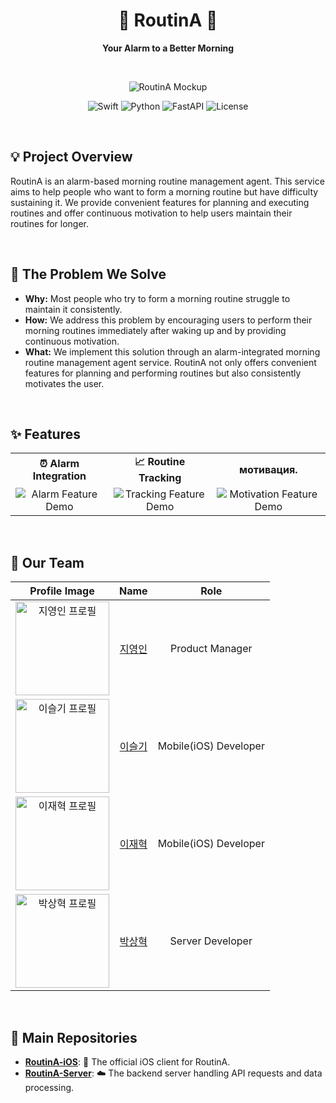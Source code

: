 <div align="center">

# **🚀 RoutinA 🚀**

**Your Alarm to a Better Morning**

</div>

<br>

<p align="center">
  <img src="https://github.com/user-attachments/assets/db04ccb3-8fe5-449e-9730-ced306ebf648" alt="RoutinA Mockup">
</p>

<p align="center">
  <img src="https://img.shields.io/badge/Swift-F05138?style=flat-square&logo=Swift&logoColor=white" alt="Swift">
  <img src="https://img.shields.io/badge/Python-3776AB?style=flat-square&logo=Python&logoColor=white" alt="Python">
  <img src="https://img.shields.io/badge/FastAPI-009688?style=flat-square&logo=FastAPI&logoColor=white" alt="FastAPI">
  <img src="https://img.shields.io/badge/License-MIT-green?style=flat-square" alt="License">
</p>

<br>

## **💡 Project Overview**

RoutinA is an alarm-based morning routine management agent. This service aims to help people who want to form a morning routine but have difficulty sustaining it. We provide convenient features for planning and executing routines and offer continuous motivation to help users maintain their routines for longer.

<br>

## **🤔 The Problem We Solve**

* **Why:** Most people who try to form a morning routine struggle to maintain it consistently.
* **How:** We address this problem by encouraging users to perform their morning routines immediately after waking up and by providing continuous motivation.
* **What:** We implement this solution through an alarm-integrated morning routine management agent service. RoutinA not only offers convenient features for planning and performing routines but also consistently motivates the user.

<br>

## **✨ Features**

<table>
  <tr>
    <td align="center"><strong>⏰ Alarm Integration</strong></td>
    <td align="center"><strong>📈 Routine Tracking</strong></td>
    <td align="center"><strong> мотивация. </strong></td>
  </tr>
  <tr>
    <td align="center"><img src="https://via.placeholder.com/300x200.gif?text=Alarm+Feature+Demo" alt="Alarm Feature Demo"></td>
    <td align="center"><img src="https://via.placeholder.com/300x200.gif?text=Tracking+Feature+Demo" alt="Tracking Feature Demo"></td>
    <td align="center"><img src="https://via.placeholder.com/300x200.gif?text=Motivation+Feature+Demo" alt="Motivation Feature Demo"></td>
  </tr>
</table>

<br>

## **🚀 Our Team**
| Profile Image | Name | Role |
| :---: | :---: | :---: |
| <img src="https://avatars.githubusercontent.com/u/139129405?v=4" alt="지영인 프로필" width="150"> | [지영인](https://github.com/yeongin-ji) | Product Manager | 
| <img src="https://avatars.githubusercontent.com/u/106726904?v=4" alt="이슬기 프로필" width="150"> | [이슬기](https://github.com/leeseulgi0208) | Mobile(iOS) Developer |
| <img src="https://avatars.githubusercontent.com/u/106726862?v=4" alt="이재혁 프로필" width="150"> | [이재혁](https://github.com/hamgui-2022) | Mobile(iOS) Developer |
| <img src="https://avatars.githubusercontent.com/u/126345795?v=4" alt="박상혁 프로필" width="150"> | [박상혁](https://github.com/altakori) | Server Developer |

<br>

## **📂 Main Repositories**

* **[RoutinA-iOS](https://github.com/your-organization/RoutinA-iOS)**: 📱 The official iOS client for RoutinA.
* **[RoutinA-Server](https://github.com/your-organization/RoutinA-Server)**: ☁️ The backend server handling API requests and data processing.